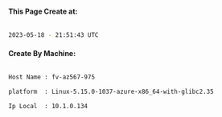 
   
#### This Page Create at:

```bash

2023-05-18 - 21:51:43 UTC

```

#### Create By Machine:

```bash

Host Name : fv-az567-975

platform  : Linux-5.15.0-1037-azure-x86_64-with-glibc2.35

Ip Local  : 10.1.0.134

```

